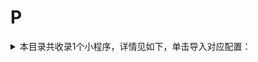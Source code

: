 # P
<details>
<summary>
本目录共收录1个小程序，详情见如下，单击导入对应配置：
</summary>

- [PP停车](surge:///install-module?url=https%3A%2F%2Fraw.githubusercontent.com%2FzirawellRule%2FSurge%2FAdblock%2FApplet%2FWechat%2FP%2FPP%E5%81%9C%E8%BD%A6%2Fpppark.sgmodule)

</details>